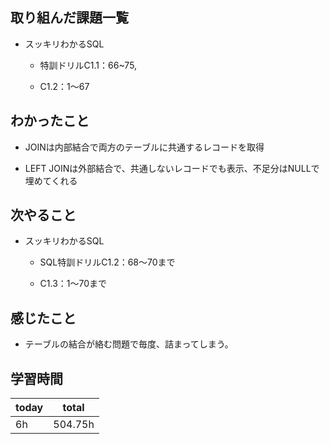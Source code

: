 ## 取り組んだ課題一覧

- スッキリわかるSQL

   - 特訓ドリルC1.1：66\~75,

   - C1.2：1〜67

## わかったこと

- JOINは内部結合で両方のテーブルに共通するレコードを取得

- LEFT JOINは外部結合で、共通しないレコードでも表示、不足分はNULLで埋めてくれる

## 次やること

- スッキリわかるSQL

   - SQL特訓ドリルC1.2：68〜70まで

   - C1.3：1〜70まで

## 感じたこと

- テーブルの結合が絡む問題で毎度、詰まってしまう。

## 学習時間

| today | total | 
|---|---|
| 6h | 504\.75h | 


